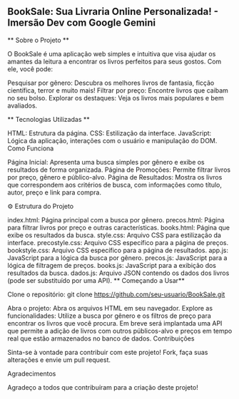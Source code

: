 ## BookSale: Sua Livraria Online Personalizada! - Imersão Dev com Google Gemini
** Sobre o Projeto **

O BookSale é uma aplicação web simples e intuitiva que visa ajudar os amantes da leitura a encontrar os livros perfeitos para seus gostos. Com ele, você pode:

Pesquisar por gênero: Descubra os melhores livros de fantasia, ficção científica, terror e muito mais!
Filtrar por preço: Encontre livros que caibam no seu bolso.
Explorar os destaques: Veja os livros mais populares e bem avaliados.

** Tecnologias Utilizadas **

HTML: Estrutura da página.
CSS: Estilização da interface.
JavaScript: Lógica da aplicação, interações com o usuário e manipulação do DOM.
️ 
Como Funciona

Página Inicial: Apresenta uma busca simples por gênero e exibe os resultados de forma organizada.
Página de Promoções: Permite filtrar livros por preço, gênero e público-alvo.
Página de Resultados: Mostra os livros que correspondem aos critérios de busca, com informações como título, autor, preço e link para compra.

⚙️ Estrutura do Projeto

index.html: Página principal com a busca por gênero.
precos.html: Página para filtrar livros por preço e outras características.
books.html: Página que exibe os resultados da busca.
style.css: Arquivo CSS para estilização da interface.
precostyle.css: Arquivo CSS específico para a página de preços.
bookstyle.css: Arquivo CSS específico para a página de resultados.
app.js: JavaScript para a lógica da busca por gênero.
precos.js: JavaScript para a lógica de filtragem de preços.
books.js: JavaScript para a exibição dos resultados da busca.
dados.js: Arquivo JSON contendo os dados dos livros (pode ser substituído por uma API).
** Começando a Usar**

Clone o repositório:
git clone https://github.com/seu-usuario/BookSale.git

Abra o projeto: Abra os arquivos HTML em seu navegador.
Explore as funcionalidades: Utilize a busca por gênero e os filtros de preço para encontrar os livros que você procura.
Em breve será implantada uma API que permite a adição de livros com outros públicos-alvo e preços em tempo real que estão armazenados no banco de dados.
Contribuições

Sinta-se à vontade para contribuir com este projeto! Fork, faça suas alterações e envie um pull request.

Agradecimentos

Agradeço a todos que contribuíram para a criação deste projeto!

